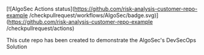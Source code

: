 
[![AlgoSec Actions status](https://github.com/risk-analysis-customer-repo-example
/checkpullrequest/workflows/AlgoSec/badge.svg)](https://github.com/risk-analysis-customer-repo-example
/checkpullrequest/actions)

This cute repo has been created to demonstrate the AlgoSec's DevSecOps Solution
